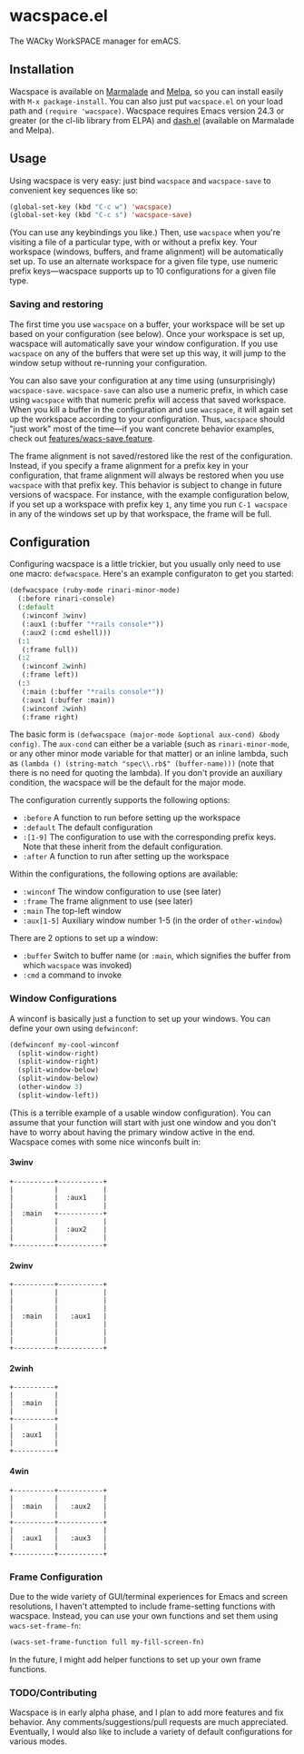 wacspace.el
===========

The WACky WorkSPACE manager for emACS.

## Installation

Wacspace is available on [Marmalade](http://marmalade-repo.org/) and
[Melpa](http://melpa.milkbox.net/), so you can install easily with
`M-x package-install`. You can also just put `wacspace.el` on your
load path and `(require 'wacspace)`. Wacspace requires Emacs version
24.3 or greater (or the cl-lib library from ELPA) and
[dash.el](https://github.com/magnars/dash.el) (available on Marmalade
and Melpa).

## Usage

Using wacspace is very easy: just bind `wacspace` and `wacspace-save`
to convenient key sequences like so:

```cl
(global-set-key (kbd "C-c w") 'wacspace)
(global-set-key (kbd "C-c s") 'wacspace-save)
```

(You can use any keybindings you like.) Then, use `wacspace` when
you're visiting a file of a particular type, with or without a prefix
key. Your workspace (windows, buffers, and frame alignment) will be
automatically set up. To use an alternate workspace for a given file
type, use numeric prefix keys—wacspace supports up to 10
configurations for a given file type.

### Saving and restoring

The first time you use `wacspace` on a buffer, your workspace will be
set up based on your configuration (see below). Once your workspace is
set up, wacspace will automatically save your window configuration. If
you use `wacspace` on any of the buffers that were set up this way, it
will jump to the window setup without re-running your configuration.

You can also save your configuration at any time using
(unsurprisingly) `wacspace-save`. `wacspace-save` can also use a
numeric prefix, in which case using `wacspace` with that numeric
prefix will access that saved workspace. When you kill a buffer in the
configuration and use `wacspace`, it will again set up the workspace
according to your configuration. Thus, `wacspace` should "just work"
most of the time—if you want concrete behavior examples, check out
[features/wacs-save.feature](https://github.com/shosti/wacspace.el/blob/master/features/wacspace-save.feature).

The frame alignment is not saved/restored like the rest of the
configuration. Instead, if you specify a frame alignment for a prefix
key in your configuration, that frame alignment will always be
restored when you use `wacspace` with that prefix key. This behavior
is subject to change in future versions of wacspace. For instance,
with the example configuration below, if you set up a workspace with
prefix key `1`, any time you run `C-1 wacspace` in any of the windows
set up by that workspace, the frame will be full.

## Configuration

Configuring wacspace is a little trickier, but you usually only need
to use one macro: `defwacspace`. Here's an example configuraton to get
you started:

```cl
(defwacspace (ruby-mode rinari-minor-mode)
  (:before rinari-console)
  (:default
   (:winconf 3winv)
   (:aux1 (:buffer "*rails console*"))
   (:aux2 (:cmd eshell)))
  (:1
   (:frame full))
  (:2
   (:winconf 2winh)
   (:frame left))
  (:3
   (:main (:buffer "*rails console*"))
   (:aux1 (:buffer :main))
   (:winconf 2winh)
   (:frame right)
```

The basic form is `(defwacspace (major-mode &optional aux-cond) &body
config)`. The `aux-cond` can either be a variable (such as
`rinari-minor-mode`, or any other minor mode variable for that matter)
or an inline lambda, such as `(lambda () (string-match "spec\\.rb$"
(buffer-name)))` (note that there is no need for quoting the lambda).
If you don't provide an auxiliary condition, the wacspace will be the
default for the major mode.

The configuration currently supports the following options:

- `:before` A function to run before setting up the workspace
- `:default` The default configuration
- `:[1-9]` The configuration to use with the corresponding prefix
  keys. Note that these inherit from the default configuration.
- `:after` A function to run after setting up the workspace

Within the configurations, the following options are available:

- `:winconf` The window configuration to use (see later)
- `:frame` The frame alignment to use (see later)
- `:main` The top-left window
- `:aux[1-5]` Auxiliary window number 1-5 (in the order of
  `other-window`)

There are 2 options to set up a window:

- `:buffer` Switch to buffer name (or `:main`, which signifies the
  buffer from which `wacspace` was invoked)
- `:cmd` a command to invoke

### Window Configurations

A winconf is basically just a function to set up your windows. You can
define your own using `defwinconf`:

```cl
(defwinconf my-cool-winconf
  (split-window-right)
  (split-window-right)
  (split-window-below)
  (split-window-below)
  (other-window 3)
  (split-window-left))
```

(This is a terrible example of a usable window configuration). You can
assume that your function will start with just one window and you
don't have to worry about having the primary window active in the end.
Wacspace comes with some nice winconfs built in:

#### 3winv

    +----------+-----------+
    |          |           |
    |          |  :aux1    |
    |          |           |
    |  :main   +-----------+
    |          |           |
    |          |  :aux2    |
    |          |           |
    +----------+-----------+

#### 2winv

    +----------+-----------+
    |          |           |
    |          |           |
    |          |           |
    |  :main   |   :aux1   |
    |          |           |
    |          |           |
    |          |           |
    +----------+-----------+

#### 2winh

    +----------+
    |          |
    |  :main   |
    |          |
    +----------+
    |          |
    |  :aux1   |
    |          |
    +----------+

#### 4win


    +----------+-----------+
    |          |           |
    |  :main   |   :aux2   |
    |          |           |
    +----------+-----------+
    |          |           |
    |  :aux1   |   :aux3   |
    |          |           |
    +----------+-----------+

### Frame Configuration

Due to the wide variety of GUI/terminal experiences for Emacs and
screen resolutions, I haven't attempted to include frame-setting
functions with wacspace. Instead, you can use your own functions and
set them using `wacs-set-frame-fn`:

```cl
(wacs-set-frame-function full my-fill-screen-fn)
```

In the future, I might add helper functions to set up your own frame
functions.

### TODO/Contributing

Wacspace is in early alpha phase, and I plan to add more features and
fix behavior. Any comments/suggestions/pull requests are much
appreciated. Eventually, I would also like to include a variety of
default configurations for various modes.
